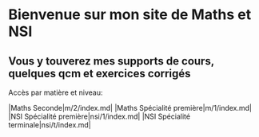 # Bienvenue sur mon site de Maths et NSI

## Vous y touverez mes supports de cours, quelques qcm et exercices corrigés


Accès par matière et niveau:

|Maths Seconde|m/2/index.md|
|Maths Spécialité première|m/1/index.md|
|NSI Spécialité première|nsi/1/index.md|
|NSI Spécialité terminale|nsi/t/index.md|
